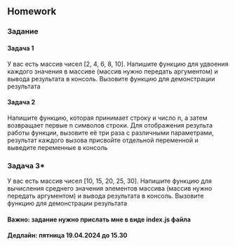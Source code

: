 ##  Homework

### Задание

#### Задача 1
У вас есть массив чисел [2, 4, 6, 8, 10]. Напишите функцию для удвоения каждого значения в массиве (массив нужно передать аргументом) и вывода результата в консоль. Вызовите функцию для демонстрации результата

#### Задача 2
Напишите функцию, которая принимает строку и число n, а затем возвращает первые n символов строки. Для отображения результа работы функции, вызовите её три раза с различными параметрами, результат каждого вызова присвойте отдельной переменной и выведите переменные в консоль

### Задача 3*
У вас есть массив чисел [10, 15, 20, 25, 30]. Напишите функцию для вычисления среднего значения элементов массива (массив нужно передать аргументом) и вывода результата в консоль. Вызовите функцию для демонстрации результата


#### Важно: задание нужно прислать мне в виде index.js файла

#### Дедлайн: пятница 19.04.2024 до 15.30


